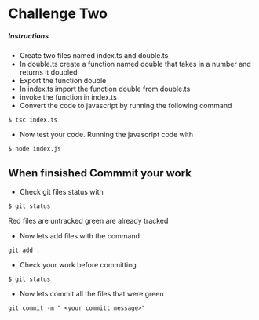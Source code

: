 # Challenge Two

##### Instructions
* Create  two files named index.ts and double.ts
* In double.ts create a function named double that takes in a number and returns it doubled
* Export the function double
* In index.ts import the function double from double.ts
* invoke the function in index.ts
* Convert the code to javascript by running the following command
```
$ tsc index.ts
```
* Now test your code. Running the javascript code with
```
$ node index.js
```
## When finsished Commmit your work
* Check git files status with
``` 
$ git status
````
Red files are untracked green are already tracked

* Now lets add files with the command 
```
git add .
````
* Check your work before committing
```
$ git status
```
* Now lets commit all the files that were green 
``` 
git commit -m " <your committ message>"
```
